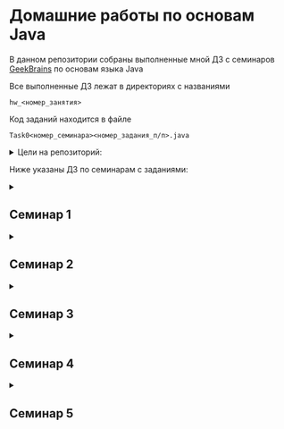 # Домашние работы по основам Java
В данном репозитории собраны выполненные мной ДЗ с семинаров [GeekBrains](https://gb.ru) по основам языка Java

Все выполненные ДЗ лежат в директориях с названиями

`hw_<номер_занятия>`

Код заданий находится в файле

`Task0<номер_семинара><номер_задания_п/п>.java`

<details><summary>Цели на репозиторий:</summary>
<p>
<!-- <b><u>✔️ Выполнить все ДЗ со всех семинаров</u></b> -->

- [x] Выполнить ДЗ с первого семинара
- [x] Выполнить ДЗ со второго семинара
- [x] Выполнить ДЗ с третьего семинара
- [x] Выполнить ДЗ с четвертого семинара
- [ ] Выполнить ДЗ с пятого семинара
- [ ] Выполнить ДЗ с шестого семинара


</p>
</details>


Ниже указаны ДЗ по семинарам с заданиями:

<details><summary><h2>Семинар 1</h2></summary>

  - [x] Вычислить n-ое треугольного число(сумма чисел от 1 до n), а так же n! (произведение чисел от 1 до n)

  - [x] Вывести все простые числа от 1 до 1000

  - [x] Реализовать простой калькулятор (+ - / *)

  - [ ] **\*** Задано уравнение вида `q + w = e, q, w, e >= 0`. Некоторые цифры могут быть заменены знаком вопроса, например `2? + ?5 = 69`.
  Требуется восстановить выражение до верного равенства. Предложить хотя бы одно решение или сообщить, что его нет.

</details>

<details><summary><h2>Семинар 2</h2></summary>

  - [x] Реализуйте алгоритм сортировки пузырьком числового массива (введён вами), результат после каждой итерации запишите в лог-файл.

  - [x] Дана строка (получение через обычный текстовый файл!!!)

```
  "фамилия":"Иванов","оценка":"5","предмет":"Математика"
  "фамилия":"Петрова","оценка":"4","предмет":"Информатика"
```

Написать метод(ы), который распарсит строку и, используя StringBuilder, создаст строки вида:
Студент [фамилия] получил [оценка] по предмету [предмет].
Пример вывода:

```
  Студент Иванов получил 5 по предмету Математика.
  Студент Петрова получил 4 по предмету Информатика.
  Студент Краснов получил 5 по предмету Физика.
```

  - [x] Напишите метод, который принимает на вход строку (String) и определяет является ли строка палиндромом (возвращает boolean значение).

  - [ ] **\*** К калькулятору из предыдущего дз добавить логирование.

</details>

<details><summary><h2>Семинар 3</h2></summary>

  - [x] Пусть дан произвольный список целых чисел, удалить из него четные числа

  - [x] Задан целочисленный список ArrayList. Найти минимальное, максимальное и среднее ариф. из этого списка

  - [x] **\*** Реализовать алгоритм сортировки массива слиянием

</details>

<details><summary><h2>Семинар 4</h2></summary>

  - [x] Пусть дан LinkedList с несколькими элементами. Реализуйте метод(не void), который вернет “перевернутый” список.

  - [x] Реализуйте очередь с помощью LinkedList со следующими методами:
     enqueue() - помещает элемент в конец очереди,
     dequeue() - возвращает первый элемент из очереди и удаляет его,
     first() - возвращает первый элемент из очереди, не удаляя.

  - [x] В калькулятор добавьте возможность отменить последнюю операцию. Пример
```
1
+
2
ответ:
3

+
4
ответ:
7

Отмена
3
*
3

ответ:
9
```
  - [x] **\*** каскадная отмена - отмена нескольких операций

</details>

<details><summary><h2>Семинар 5</h2></summary>

  - [x] Реализуйте структуру телефонной книги с помощью HashMap, учитывая, что 1 человек может иметь несколько телефонов. Добавить функции 
  1) Добавление номера
  2) Вывод всего

  - [x] Пусть дан список сотрудников:

```
Иван Иванов
Светлана Петрова
Кристина Белова
Анна Мусина
Анна Крутова
Иван Юрин
Петр Лыков
Павел Чернов
Петр Чернышов
Мария Федорова
Марина Светлова
Мария Савина
Мария Рыкова
Марина Лугова
Анна Владимирова
Иван Мечников
Петр Петин
Иван Ежов
```

Написать программу, которая найдет и выведет повторяющиеся имена с количеством повторений.
Отсортировать по убыванию популярности Имени.

  - [x] На шахматной доске расставить 8 ферзей так, чтобы они не били друг друга. И вывести Доску. Пример вывода доски 8x8

```
0x000000

0000x000

00x00000
```

</details>